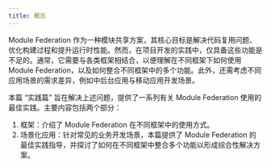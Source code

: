 ```yaml
---
title: 概览
---
```


Module Federation 作为一种模块共享方案，其核心目标是解决代码复用问题、优化构建过程和提升运行时性能。然而，在项目开发的实践中，仅具备这些功能是不足的。通常，它需要与各类框架相结合，以便理解在不同框架下如何使用 Module Federation，以及如何整合不同框架中的多个功能。此外，还需考虑不同应用场景的需求差异，例如中后台应用与移动应用开发场景。

本篇 “实践篇” 旨在解决上述问题，提供了一系列有关 Module Federation 使用的最佳实践。主要内容包括两个部分：

1. 框架：介绍了 Module Federation 在不同框架中的使用方式。
2. 场景化应用：针对常见的业务开发场景，本篇提供了 Module Federation 的最佳实践指导，并探讨了如何在不同框架中整合多个功能以形成综合性解决方案。

